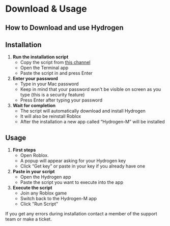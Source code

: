 # Download & Usage

## How to Download and use Hydrogen

## Installation

1. **Run the installation script**
    - Copy the script from [this channel](https://discord.com/channels/924722337981530132/1060376974813573120)
    - Open the Terminal app
    - Paste the script in and press Enter
2. **Enter your password**
    - Type in your Mac password
    - Keep in mind that your password won't be visible on screen as you type (this is a security feature)
    - Press Enter after typing your password
3. **Wait for completion**
    - The script will automatically download and install Hydrogen
    - It will also be reinstall Roblox
    - After the installation a new app called “Hydrogen-M” will be installed

## Usage

1. **First steps**
    - Open Roblox.
    - A popup will appear asking for your Hydrogen key
    - Click “Get key” or paste in your key if you already have one
2. **Paste in your script**
    - Open the Hydrogen app
    - Paste the script you want to execute into the app
3. **Execute the script**
    - Join any Roblox game
    - Switch back to the Hydrogen-M app
    - Click "Run Script"

If you get any errors during installation contact a member of the support team or make a ticket.
